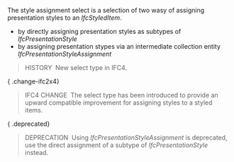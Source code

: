 The style assignment select is a selection of two wasy of assigning presentation styles to an _IfcStyledItem_.

* by directly assigning presentation styles as subtypes of _IfcPresentationStyle_
* by assigning presentation stypes via an intermediate collection entity _IfcPresentationStyleAssignment_

> HISTORY&nbsp; New select type in IFC4.

{ .change-ifc2x4}
> IFC4 CHANGE&nbsp; The select type has been introduced to provide an upward compatible improvement for assigning styles to a styled items.

{ .deprecated}
> DEPRECATION&nbsp; Using _IfcPresentationStyleAssignment_ is deprecated, use the direct assignment of a subtype of _IfcPresentationStyle_ instead.
